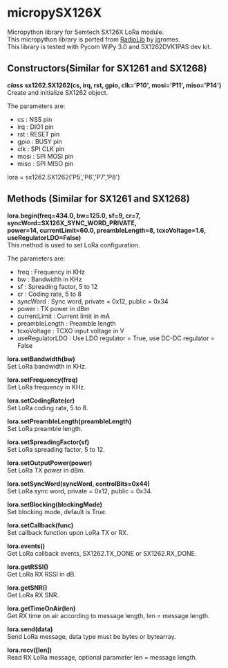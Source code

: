 # micropySX126X
Micropython library for Semtech SX126X LoRa module.  
This micropython library is ported from [RadioLib](https://github.com/jgromes/RadioLib) by jgromes.  
This library is tested with Pycom WiPy 3.0 and SX1262DVK1PAS dev kit.

## Constructors(Similar for SX1261 and SX1268)  
***class*** **sx1262.SX1262(cs, irq, rst, gpio, clk='P10', mosi='P11', miso='P14')**  
Create and initialize SX1262 object.

The parameters are:  
- cs : NSS pin
- irq : DIO1 pin
- rst : RESET pin
- gpio : BUSY pin
- clk : SPI CLK pin
- mosi : SPI MOSI pin
- miso : SPI MISO pin

lora = sx1262.SX1262('P5','P6','P7','P8')

## Methods (Similar for SX1261 and SX1268)  
**lora.begin(freq=434.0, bw=125.0, sf=9, cr=7, syncWord=SX126X_SYNC_WORD_PRIVATE,  
power=14, currentLimit=60.0, preambleLength=8, tcxoVoltage=1.6, useRegulatorLDO=False)**  
This method is used to set LoRa configuration.

The parameters are:  
- freq : Frequency in KHz
- bw : Bandwidth in KHz
- sf : Spreading factor, 5 to 12
- cr : Coding rate, 5 to 8
- syncWord : Sync word, private = 0x12, public = 0x34
- power : TX power in dBm
- currentLimit : Current limit in mA
- preambleLength : Preamble length
- tcxoVoltage : TCXO input voltage in V
- useRegulatorLDO : Use LDO regulator = True, use DC-DC regulator = False

**lora.setBandwidth(bw)**  
Set LoRa bandwidth in KHz.

**lora.setFrequency(freq)**  
Set LoRa frequency in KHz.

**lora.setCodingRate(cr)**  
Set LoRa coding rate, 5 to 8.

**lora.setPreambleLength(preambleLength)**  
Set LoRa preamble length.

**lora.setSpreadingFactor(sf)**  
Set LoRa spreading factor, 5 to 12.

**lora.setOutputPower(power)**  
Set LoRa TX power in dBm.

**lora.setSyncWord(syncWord, controlBits=0x44)**  
Set LoRa sync word, private = 0x12, public = 0x34.

**lora.setBlocking(blockingMode)**  
Set blocking mode, default is True.

**lora.setCallback(func)**  
Set callback function upon LoRa TX or RX.

**lora.events()**  
Get LoRa callback events, SX1262.TX_DONE or SX1262.RX_DONE.

**lora.getRSSI()**  
Get LoRa RX RSSI in dB.

**lora.getSNR()**  
Get LoRa RX SNR.

**lora.getTimeOnAir(len)**  
Get RX time on air according to message length, len = message length.

**lora.send(data)**  
Send LoRa message, data type must be bytes or bytearray.

**lora.recv([len])**  
Read RX LoRa message, optional parameter len = message length.
